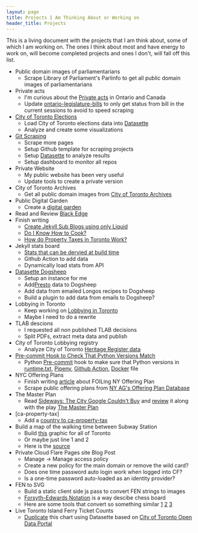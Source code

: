 ```yaml
---
layout: page
title: Projects I Am Thinking About or Working on
header_title: Projects 
---
```


This is a living document with the projects that I am think about, some of which I am working on. The ones I think about most and have energy to work on, will become completed projects and ones I don't, will fall off this list.

- Public domain images of parliamentarians
    - Scrape Library of Parliament's Parlinfo to get all public domain images of parliamentarians
- Private acts
    - I'm curious about the [Private acts](https://www.ola.org/en/legislative-business/bills/private-bills-procedures#:~:text=They%20are%20sometimes%20called%20private,be%20obtained%20under%20general%20law.) in Ontario and Canada
    - Update [ontario-legislature-bills](https://github.com/RamVasuthevan/ontario-legislature-bills) to only get status from bill in the current sessions to avoid to speed scraping  
- [City of Toronto Elections](https://github.com/RamVasuthevan/city-of-toronto-elections)
    - Load City of Toronto elections data into [Datasette](https://datasette.io/)
    - Analyze and create some visualizations 
- [Git Scraping](/git-scraping)
    - Scrape more pages
    - Setup Github template for scraping projects
    - Setup [Datasette](https://datasette.io/) to analyze results
    - Setup dashboard to monitor all repos
- Private Website
    - My public website has been very useful
    - Update tools to create a private version
- City of Toronto Archives
    - Get all public domain images from [City of Toronto Archives](https://gencat4.eloquent-systems.com/webcat/request/DoMenuRequest?SystemName=City+of+Toronto+Archives&UserName=wa+public&Password=&TemplateProcessID=6000_3355&bCachable=1&MenuName=City+of+Toronto+Archives)
- Public Digital Garden
    - Create a [digital garden](https://github.com/RamVasuthevan/Real-Estate/issues/79)
- Read and Review [Black Edge](https://www.amazon.ca/Black-Edge-Inside-Information-Wanted/dp/0812995805)
- Finish writing
    - [Create Jekyll Sub Blogs using only Liquid](https://github.com/RamVasuthevan/Personal-Website/pull/308/)
    - [Do I Know How to Cook?](https://github.com/RamVasuthevan/Personal-Website/pull/310)
    - [How do Property Taxes in Toronto Work?](https://github.com/RamVasuthevan/Personal-Website/pull/291)
-  Jekyll stats board
    - [Stats that can be dervied at build time](https://shellsharks.com/dynamize-jekyll)
    - Github Action to add data
    - Dynamically load stats from API
- [Datasette Dogsheep](https://dogsheep.github.io/)
    - Setup an instance for me
    - Add[Presto](https://www.prestocard.ca/en/) data to Dogsheep
    - Add data from emailed Longos recipes to Dogsheep
    - Build a plugin to add data from emails to Dogsheep?
- Lobbying in Toronto
    - Keep working on [Lobbying in Toronto](https://github.com/RamVasuthevan/TorontoLobbyistRegistry)
    - Maybe I need to do a rewrite
- TLAB descions
    - I requested all non published TLAB decisions
    - Split PDFs, extract meta data and publish
- City of Toronto Lobbying registry
    - Analyze City of Toronto [Heritage Register data](https://open.toronto.ca/dataset/heritage-register/)
- [Pre-commit Hook to Check That Python Versions Match](https://github.com/RamVasuthevan/version-check-pre-commit-hooks)
    - Python [Pre-commit](https://pre-commit.com/) hook to make sure that Python versions in [runtime.txt](https://devcenter.heroku.com/articles/python-runtimes), [Pipenv](https://pipenv.pypa.io/zh-cn/stable/basics.html#specifying-versions-of-python), [Github Action](https://github.com/actions/setup-python?tab=readme-ov-file#supported-version-syntax), [Docker](https://hub.docker.com/_/python) file
- NYC Offering Plans
    - Finish writing [article](https://github.com/RamVasuthevan/Personal-Website/pull/255) about FOILing NY Offering Plan
    - Scrape public offering plans from [NY AG's Offering Plan Database](https://offeringplandatasearch.ag.ny.gov/REF/welcome.jsp)
- The Master Plan
    - Read [Sideways: The City Google Couldn't Buy](https://www.amazon.ca/Sideways-City-Google-Couldnt-Buy/dp/1039000789) and [review](https://github.com/RamVasuthevan/Personal-Website/pull/235) it along with the play [The Master Plan](https://www.crowstheatre.com/whats-on/view-all/themasterplan)
- [ca-property-tax]
    - Add a [country to ca-property-tax](https://github.com/typpo/ca-property-tax/issues/1)
- Build a map of the walking time between Subway Station
    - Build [this](https://twitter.com/_ChanFace/status/1774555217977016705?t=DBrpmo2ST0UNNnpQaIMFCQ&s=19) graphic for all of Toronto
    - Or maybe just line 1 and 2
    - Here is the [source](https://downtownyonge.com/getting-here/#:~:text=enjoy%20the%20moment,areas%20in%20Toronto.) 
- Private Cloud Flare Pages site Blog Post
    - Manage -> Manage access policy
    - Create a new policy for the main domain or remove the wild card?
    - Does one time password auto login work when logged into CF?
    - Is a one-time password auto-loaded as an identity provider?
- FEN to SVG
    - Build a static client side js pass to convert FEN strings to images
    -  [Forsyth–Edwards Notation](https://en.wikipedia.org/wiki/Forsyth%E2%80%93Edwards_Notation) is a way descibe chess board
    - Here are some tools that convert so something similar [1](https://www.apronus.com/chess/pgnviewer/) [2](https://www.dailychess.com/chess/chess-fen-viewer.php) [3](http://www.netreal.de/Forsyth-Edwards-Notation/index.php)
    <!--https://chat.openai.com/c/dcd07c52-15eb-450d-a480-991fc3f1cbb4-->
- Live Toronto Island Ferry Ticket Counts 
    - [Duplicate](https://toronto.cityhallwatcher.com/p/city-halls-not-so-wild-spring-break#:~:text=open%20data%20alert!%20the%20open%20data%20portal%20has%20posted%20a%20real%20treasure%20trove%20of%20a%20dataset%20with%20up-to-date%20toronto%20island%20ticket%20sales%20and%20redemptions%20since%20the%20spring%20of%202015.) this chart using Datasette based on [City of Toronto Open Data Portal](https://open.toronto.ca/dataset/toronto-island-ferry-ticket-counts/)